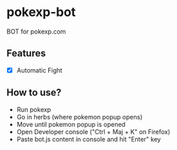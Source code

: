 # pokexp-bot
BOT for pokexp.com

## Features
- [x] Automatic Fight

## How to use?
* Run pokexp
* Go in herbs (where pokemon popup opens)
* Move until pokemon popup is opened
* Open Developer console ("Ctrl + Maj + K" on Firefox)
* Paste bot.js content in console and hit "Enter" key